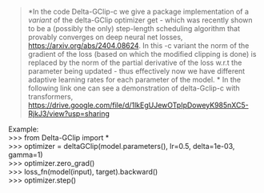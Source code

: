 > *In the code Delta-GClip-c we give a package implementation of a *variant* of the delta-GClip optimizer get - which was recently shown to be a (possibly the only) step-length scheduling algorithm that provably converges on deep neural net losses, https://arxiv.org/abs/2404.08624. In this -c variant the norm of the gradient of the loss (based on which the modified clipping is done) is replaced by the norm of the partial derivative of the loss w.r.t the parameter being updated - thus effectively now we have different adaptive learning rates for each parameter of the model. * In the following link one can see a demonstration of delta-Gclip-c with transformers,
https://drive.google.com/file/d/1lkEgUJewOTpIpDoweyK985nXC5-RjkJ3/view?usp=sharing

Example: <br/>
        >>> from Delta-GClip import * <br/>
        >>> optimizer = deltaGClip(model.parameters(), lr=0.5, delta=1e-03, gamma=1) <br/>
        >>> optimizer.zero_grad() <br/>
        >>> loss_fn(model(input), target).backward() <br/>
        >>> optimizer.step()<br/>



